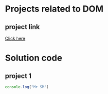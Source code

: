 # Projects related to DOM

## project link

[Click here](https://stackbliz.com/dom-project-chaiaurcode?file=index.html)

# Solution code

## project 1

```javascript
console.log("Mr SM")

```